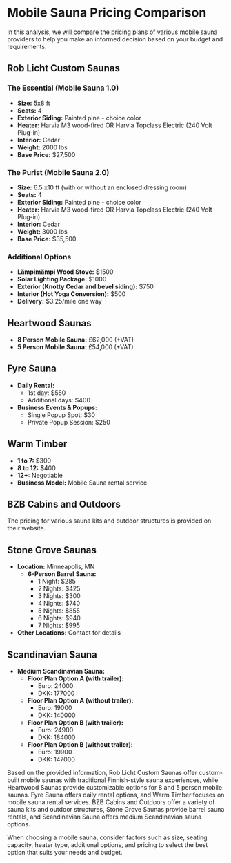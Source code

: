 # Mobile Sauna Pricing Comparison

In this analysis, we will compare the pricing plans of various mobile sauna providers to help you make an informed decision based on your budget and requirements.

## Rob Licht Custom Saunas
### The Essential (Mobile Sauna 1.0)
- **Size:** 5x8 ft
- **Seats:** 4
- **Exterior Siding:** Painted pine - choice color
- **Heater:** Harvia M3 wood-fired OR Harvia Topclass Electric (240 Volt Plug-in)
- **Interior:** Cedar
- **Weight:** 2000 lbs
- **Base Price:** $27,500

### The Purist (Mobile Sauna 2.0)
- **Size:** 6.5 x10 ft (with or without an enclosed dressing room)
- **Seats:** 4
- **Exterior Siding:** Painted pine - choice color
- **Heater:** Harvia M3 wood-fired OR Harvia Topclass Electric (240 Volt Plug-in)
- **Interior:** Cedar
- **Weight:** 3000 lbs
- **Base Price:** $35,500

### Additional Options
- **Lämpimämpi Wood Stove:** $1500
- **Solar Lighting Package:** $1000
- **Exterior (Knotty Cedar and bevel siding):** $750
- **Interior (Hot Yoga Conversion):** $500
- **Delivery:** $3.25/mile one way

## Heartwood Saunas
- **8 Person Mobile Sauna:** £62,000 (+VAT)
- **5 Person Mobile Sauna:** £54,000 (+VAT)

## Fyre Sauna
- **Daily Rental:**
  - 1st day: $550
  - Additional days: $400
- **Business Events & Popups:**
  - Single Popup Spot: $30
  - Private Popup Session: $250

## Warm Timber
- **1 to 7:** $300
- **8 to 12:** $400
- **12+:** Negotiable
- **Business Model:** Mobile Sauna rental service

## BZB Cabins and Outdoors
The pricing for various sauna kits and outdoor structures is provided on their website.

## Stone Grove Saunas
- **Location:** Minneapolis, MN
  - **6-Person Barrel Sauna:**
    - 1 Night: $285
    - 2 Nights: $425
    - 3 Nights: $300
    - 4 Nights: $740
    - 5 Nights: $855
    - 6 Nights: $940
    - 7 Nights: $995
- **Other Locations:** Contact for details

## Scandinavian Sauna
- **Medium Scandinavian Sauna:**
  - **Floor Plan Option A (with trailer):**
    - Euro: 24000
    - DKK: 177000
  - **Floor Plan Option A (without trailer):**
    - Euro: 19000
    - DKK: 140000
  - **Floor Plan Option B (with trailer):**
    - Euro: 24900
    - DKK: 184000
  - **Floor Plan Option B (without trailer):**
    - Euro: 19900
    - DKK: 147000

Based on the provided information, Rob Licht Custom Saunas offer custom-built mobile saunas with traditional Finnish-style sauna experiences, while Heartwood Saunas provide customizable options for 8 and 5 person mobile saunas. Fyre Sauna offers daily rental options, and Warm Timber focuses on mobile sauna rental services. BZB Cabins and Outdoors offer a variety of sauna kits and outdoor structures, Stone Grove Saunas provide barrel sauna rentals, and Scandinavian Sauna offers medium Scandinavian sauna options.

When choosing a mobile sauna, consider factors such as size, seating capacity, heater type, additional options, and pricing to select the best option that suits your needs and budget.